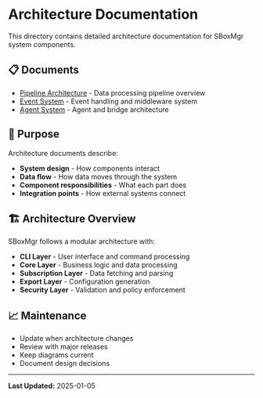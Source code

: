 # Architecture Documentation

This directory contains detailed architecture documentation for SBoxMgr system components.

## 📋 Documents

- [Pipeline Architecture](pipeline.md) - Data processing pipeline overview
- [Event System](event-system.md) - Event handling and middleware system
- [Agent System](agent-system.md) - Agent and bridge architecture

## 🎯 Purpose

Architecture documents describe:
- **System design** - How components interact
- **Data flow** - How data moves through the system
- **Component responsibilities** - What each part does
- **Integration points** - How external systems connect

## 🏗️ Architecture Overview

SBoxMgr follows a modular architecture with:
- **CLI Layer** - User interface and command processing
- **Core Layer** - Business logic and data processing
- **Subscription Layer** - Data fetching and parsing
- **Export Layer** - Configuration generation
- **Security Layer** - Validation and policy enforcement

## 📈 Maintenance

- Update when architecture changes
- Review with major releases
- Keep diagrams current
- Document design decisions

---

**Last Updated:** 2025-01-05
